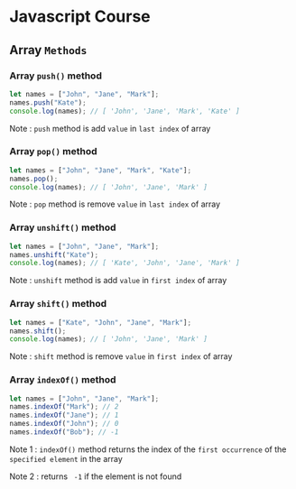# Javascript Course

## Array `Methods`

### Array `push()` method

```js
let names = ["John", "Jane", "Mark"];
names.push("Kate");
console.log(names); // [ 'John', 'Jane', 'Mark', 'Kate' ]
```

Note : `push` method is add `value` in `last index` of array

### Array `pop()` method

```js
let names = ["John", "Jane", "Mark", "Kate"];
names.pop();
console.log(names); // [ 'John', 'Jane', 'Mark' ]
```

Note : `pop` method is remove `value` in `last index` of array

### Array `unshift()` method

```js
let names = ["John", "Jane", "Mark"];
names.unshift("Kate");
console.log(names); // [ 'Kate', 'John', 'Jane', 'Mark' ]
```

Note : `unshift` method is add `value` in `first index` of array

### Array `shift()` method

```js
let names = ["Kate", "John", "Jane", "Mark"];
names.shift();
console.log(names); // [ 'John', 'Jane', 'Mark' ]
```

Note : `shift` method is remove `value` in `first index` of array

### Array `indexOf()` method

```js
let names = ["John", "Jane", "Mark"];
names.indexOf("Mark"); // 2
names.indexOf("Jane"); // 1
names.indexOf("John"); // 0
names.indexOf("Bob"); // -1
```

<p>
Note 1 : <code>indexOf()</code> method returns the index of the <code>first occurrence</code> of the 
<code>specified element</code> in the array 
</p>
<p>
Note 2 : returns <code> -1</code> if the element is not found
</p>
